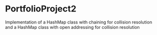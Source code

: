 # PortfolioProject2
Implementation of a HashMap class with chaining for collision resolution and a HashMap class with open addressing for collision resolution
